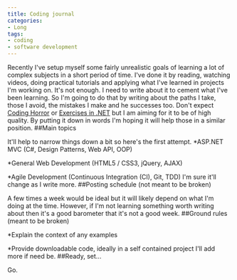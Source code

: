 ```yaml
---
title: Coding journal
categories:
- Long
tags:
- coding
- software development
---
```


Recently I've setup myself some fairly unrealistic goals of learning a lot of complex subjects in a short period of time. I've done it by reading, watching videos, doing practical tutorials and applying what I've learned in projects I'm working on. 
It's not enough. I need to write about it to cement what I've been learning. So I'm going to do that by writing about the paths I take, those I avoid, the mistakes I make and he successes too. Don't expect 
[Coding Horror](http://blog.codinghorror.com) or 
[Exercises in .NET](http://dotnetcodr.com) but I am aiming for it to be of high quality. 
By putting it down in words I'm hoping it will help those in a similar position. 
##Main topics
 
It'll help to narrow things down a bit so here's the first attempt. 
*ASP.NET MVC (C#, Design Patterns, Web API, OOP)
 
*General Web Development (HTML5 / CSS3, jQuery, AJAX)
 
*Agile Development (Continuous Integration (CI), Git, TDD) 
I'm sure it'll change as I write more. 
##Posting schedule (not meant to be broken)
 
A few times a week would be ideal but it will likely depend on what I'm doing at the time. However, if I'm not learning something worth writing about then it's a good barometer that it's not a good week. 
##Ground rules (meant to be broken)
 
*Explain the context of any examples
 
*Provide downloadable code, ideally in a self contained project 
I'll add more if need be. 
##Ready, set...
 
Go.
